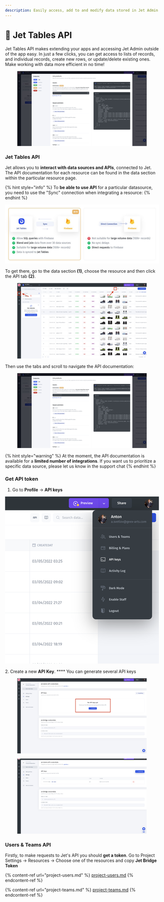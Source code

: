 ```yaml
---
description: Easily access, add to and modify data stored in Jet Admin from outside apps
---
```


# 🛫 Jet Tables API

Jet Tables API makes extending your apps and accessing Jet Admin outside of the app easy. In just a few clicks, you can get access to lists of records, and individual records, create new rows, or update/delete existing ones. Make working with data more efficient in no time!

<figure><img src="../../.gitbook/assets/api1.jpg" alt=""><figcaption></figcaption></figure>

### Jet Tables API

Jet allows you to **interact with data sources and APIs**, connected to Jet. The API documentation for each resource can be found in the data section within the particular resource page.&#x20;

{% hint style="info" %}
To **be able to use API** for a particular datasource, you need to use the "Sync" connection when integrating a resource:
{% endhint %}

![](../../.gitbook/assets/xgncf.JPG)

To get there, go to the data section **(1)**, choose the resource and then click the API tab **(2)**.

<figure><img src="../../.gitbook/assets/api0 (1).jpg" alt=""><figcaption></figcaption></figure>

Then use the tabs and scroll to navigate the API documentation:

<figure><img src="../../.gitbook/assets/api1 (2).jpg" alt=""><figcaption></figcaption></figure>

{% hint style="warning" %}
At the moment, the API documentation is available for a **limited number of integrations**. If you want us to prioritize a specific data source, please let us know in the support chat
{% endhint %}

### Get API token

1. Go to **Profile** -> **API keys**

****![](<../../.gitbook/assets/image (11) (2).png>)****

&#x20;

2\. Create a new **API Key**. **** You can generate several API keys

<figure><img src="../../.gitbook/assets/api2 (1).jpg" alt=""><figcaption></figcaption></figure>



<figure><img src="../../.gitbook/assets/api3 (2).jpg" alt=""><figcaption></figcaption></figure>

### Users & Teams API

Firstly, to make requests to Jet's API you should **get a token**. Go to Project Settings -> Resources ->  Choose one of the resources and copy **Jet Bridge Token**

{% content-ref url="project-users.md" %}
[project-users.md](project-users.md)
{% endcontent-ref %}

{% content-ref url="project-teams.md" %}
[project-teams.md](project-teams.md)
{% endcontent-ref %}

